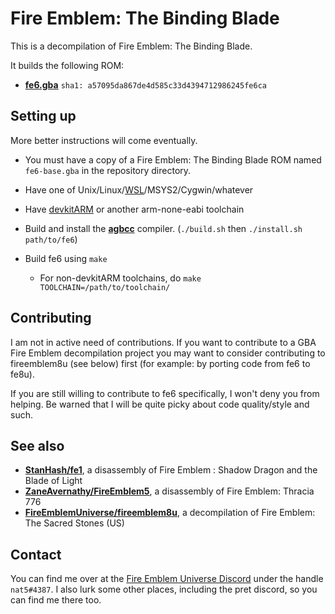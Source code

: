 
# Fire Emblem: The Binding Blade

This is a decompilation of Fire Emblem: The Binding Blade.

It builds the following ROM:

* [**fe6.gba**](https://datomatic.no-intro.org/index.php?page=show_record&s=23&n=0367) `sha1: a57095da867de4d585c33d4394712986245fe6ca`

## Setting up

More better instructions will come eventually.

* You must have a copy of a Fire Emblem: The Binding Blade ROM named `fe6-base.gba` in the repository directory.

* Have one of Unix/Linux/[WSL](https://docs.microsoft.com/en-us/windows/wsl/install-win10)/MSYS2/Cygwin/whatever

* Have [devkitARM](https://devkitpro.org/wiki/Getting_Started) or another arm-none-eabi toolchain

* Build and install the [**agbcc**](https://github.com/pret/agbcc) compiler. (`./build.sh` then `./install.sh path/to/fe6`)

* Build fe6 using `make`
  * For non-devkitARM toolchains, do `make TOOLCHAIN=/path/to/toolchain/`

## Contributing

I am not in active need of contributions. If you want to contribute to a GBA Fire Emblem decompilation project you may want to consider contributing to fireemblem8u (see below) first (for example: by porting code from fe6 to fe8u).

If you are still willing to contribute to fe6 specifically, I won't deny you from helping. Be warned that I will be quite picky about code quality/style and such.

## See also

* [**StanHash/fe1**](https://github.com/StanHash/fe1), a disassembly of Fire Emblem : Shadow Dragon and the Blade of Light
* [**ZaneAvernathy/FireEmblem5**](https://github.com/ZaneAvernathy/FireEmblem5), a disassembly of Fire Emblem: Thracia 776
* [**FireEmblemUniverse/fireemblem8u**](https://github.com/FireEmblemUniverse/fireemblem8u), a decompilation of Fire Emblem: The Sacred Stones (US)

## Contact

You can find me over at the [Fire Emblem Universe Discord](https://feuniverse.us/t/feu-discord-server/1480?u=stanh) under the handle `nat5#4387`. I also lurk some other places, including the pret discord, so you can find me there too.
